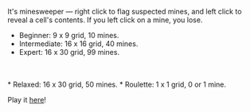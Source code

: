 It's minesweeper — right click to flag suspected mines, and left click to reveal a cell's contents. If you left click on a mine, you lose.

* Beginner: 9 x 9 grid, 10 mines.
* Intermediate: 16 x 16 grid, 40 mines.
* Expert: 16 x 30 grid, 99 mines.
<br />
<br />
* Relaxed: 16 x 30 grid, 50 mines.
* Roulette: 1 x 1 grid, 0 or 1 mine.

Play it [here](https://jareddvw.github.io/minesweeper/)!